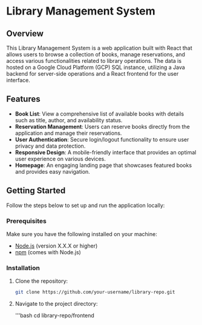 # Library Management System

## Overview

This Library Management System is a web application built with React that allows users to browse a collection of books, manage reservations, and access various functionalities related to library operations. The data is hosted on a Google Cloud Platform (GCP) SQL instance, utilizing a Java backend for server-side operations and a React frontend for the user interface.

## Features

- **Book List**: View a comprehensive list of available books with details such as title, author, and availability status.
- **Reservation Management**: Users can reserve books directly from the application and manage their reservations.
- **User Authentication**: Secure login/logout functionality to ensure user privacy and data protection.
- **Responsive Design**: A mobile-friendly interface that provides an optimal user experience on various devices.
- **Homepage**: An engaging landing page that showcases featured books and provides easy navigation.

## Getting Started

Follow the steps below to set up and run the application locally:

### Prerequisites

Make sure you have the following installed on your machine:

- [Node.js](https://nodejs.org/) (version X.X.X or higher)
- [npm](https://www.npmjs.com/) (comes with Node.js)

### Installation

1. Clone the repository:

   ```bash
   git clone https://github.com/your-username/library-repo.git

2. Navigate to the project directory:

    '''bash
    cd library-repo/frontend

